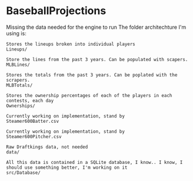 # BaseballProjections

Missing the data needed for the engine to run
The folder architechture I'm using is:

    Stores the lineups broken into individual players
	Lineups/

    Store the lines from the past 3 years. Can be populated with scapers.
	MLBLines/

    Stores the totals from the past 3 years. Can be poplated with the scrapers.
	MLBTotals/

    Stores the ownership percentages of each of the players in each contests, each day
	Ownerships/

    Currently working on implementation, stand by
	Steamer600Batter.csv

    Currently working on implementation, stand by
	Steamer600Pitcher.csv
	
    Raw Draftkings data, not needed
    data/

    All this data is contained in a SQLite database, I know.. I know, I should use something better, I'm working on it
	src/Database/